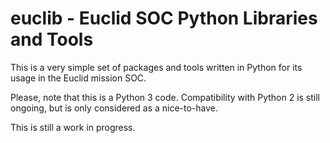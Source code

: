 # euclib - Euclid SOC Python Libraries and Tools

This is a very simple set of packages and tools written in Python
for its usage in the Euclid mission SOC.

Please, note that this is a Python 3 code.  Compatibility with Python 2
is still ongoing, but is only considered as a nice-to-have.

This is still a work in progress.

